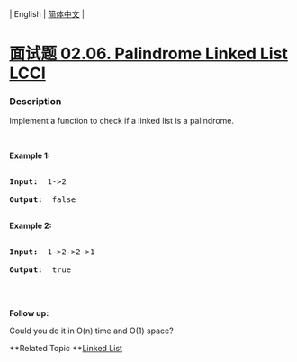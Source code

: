 | English | [简体中文](README.md) |

# [面试题 02.06. Palindrome Linked List LCCI](https://leetcode-cn.com/problems/palindrome-linked-list-lcci)
 ### Description
<p>Implement a function to check if a linked list is a palindrome.</p>

<p>&nbsp;</p>

<p><strong>Example 1: </strong></p>

<pre>
<strong>Input:  </strong>1-&gt;2
<strong>Output: </strong> false 
</pre>

<p><strong>Example 2: </strong></p>

<pre>
<strong>Input:  </strong>1-&gt;2-&gt;2-&gt;1
<strong>Output: </strong> true 
</pre>

<p>&nbsp;</p>

<p><b>Follow up:</b><br />
Could you do it in O(n) time and O(1) space?</p>

**Related Topic	**[Linked List](https://leetcode-cn.com/tag/linked-list) 